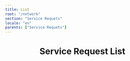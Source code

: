 ```yaml
---
title: List
root: "/network"
section: "Service Requets"
locale: "en"
parents: ["Service Requets"]
---
```

<h1 align="center">
  Service Request List
</h1>

